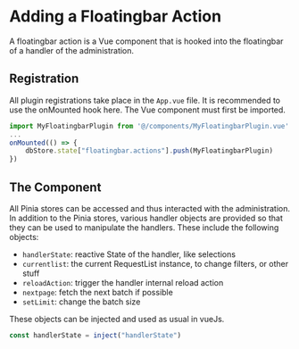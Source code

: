 # Adding a Floatingbar Action
A floatingbar action is a Vue component that is hooked into the floatingbar of a handler of the administration.

## Registration
All plugin registrations take place in the `App.vue` file. It is recommended to use the onMounted hook here.
The Vue component must first be imported.

```js
import MyFloatingbarPlugin from '@/components/MyFloatingbarPlugin.vue'
...
onMounted(() => {
    dbStore.state["floatingbar.actions"].push(MyFloatingbarPlugin)
})
```

## The Component
All Pinia stores can be accessed and thus interacted with the administration. 
In addition to the Pinia stores, various handler objects are provided so that they can be used to manipulate the handlers. These include the following objects:

- `handlerState`: reactive State of the handler, like selections
- `currentlist`: the current RequestList instance, to change filters, or other stuff
- `reloadAction`: trigger the handler internal reload action
- `nextpage`: fetch the next batch if possible
- `setLimit`: change the batch size

These objects can be injected and used as usual in vueJs.
```js
const handlerState = inject("handlerState")
```